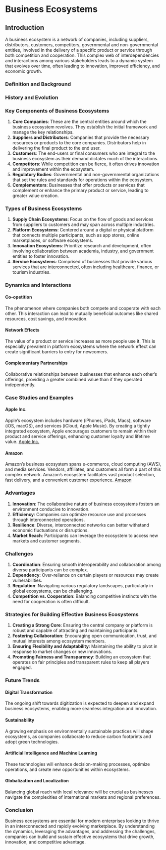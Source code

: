 # Business Ecosystems

## Introduction

A business ecosystem is a network of companies, including suppliers, distributors, customers, competitors, governmental and non-governmental entities, involved in the delivery of a specific product or service through both competition and cooperation. This complex web of interdependencies and interactions among various stakeholders leads to a dynamic system that evolves over time, often leading to innovation, improved efficiency, and economic growth.

### Definition and Background

### History and Evolution

### Key Components of Business Ecosystems

1. **Core Companies**: These are the central entities around which the business ecosystem revolves. They establish the initial framework and manage the key relationships.
2. **Suppliers and Distributors**: Companies that provide the necessary resources or products to the core companies. Distributors help in delivering the final product to the end user.
3. **Customers**: The end-users or final consumers who are integral to the business ecosystem as their demand dictates much of the interactions.
4. **Competitors**: While competition can be fierce, it often drives innovation and improvement within the ecosystem.
5. **Regulatory Bodies**: Governmental and non-governmental organizations that set the rules and standards for operations within the ecosystem.
6. **Complementors**: Businesses that offer products or services that complement or enhance the primary product or service, leading to greater value creation.

### Types of Business Ecosystems

1. **Supply Chain Ecosystems**: Focus on the flow of goods and services from suppliers to customers and may span across multiple industries.
2. **Platform Ecosystems**: Centered around a digital or physical platform that connects multiple participants, such as app stores, online marketplaces, or software ecosystems.
3. **Innovation Ecosystems**: Prioritize research and development, often involving collaboration between academia, industry, and government entities to foster innovation.
4. **Service Ecosystems**: Comprised of businesses that provide various services that are interconnected, often including healthcare, finance, or tourism industries.

### Dynamics and Interactions

#### Co-opetition

The phenomenon where companies both compete and cooperate with each other. This interaction can lead to mutually beneficial outcomes like shared resources, cost savings, and innovation.

#### Network Effects

The value of a product or service increases as more people use it. This is especially prevalent in platform ecosystems where the network effect can create significant barriers to entry for newcomers.

#### Complementary Partnerships

Collaborative relationships between businesses that enhance each other’s offerings, providing a greater combined value than if they operated independently.

### Case Studies and Examples

#### Apple Inc.

Apple’s ecosystem includes hardware (iPhones, iPads, Macs), software (iOS, macOS), and services (iCloud, Apple Music). By creating a tightly integrated ecosystem, Apple encourages customers to remain within their product and service offerings, enhancing customer loyalty and lifetime value. [Apple Inc.](https://www.apple.com)

#### Amazon

Amazon’s business ecosystem spans e-commerce, cloud computing (AWS), and media services. Vendors, affiliates, and customers all form a part of this complex network. Amazon’s ecosystem facilitates vast product selection, fast delivery, and a convenient customer experience. [Amazon](https://www.amazon.com)

### Advantages

1. **Innovation**: The collaborative nature of business ecosystems fosters an environment conducive to innovation.
2. **Efficiency**: Companies can optimize resource use and processes through interconnected operations.
3. **Resilience**: Diverse, interconnected networks can better withstand economic fluctuations or disruptions.
4. **Market Reach**: Participants can leverage the ecosystem to access new markets and customer segments.

### Challenges

1. **Coordination**: Ensuring smooth interoperability and collaboration among diverse participants can be complex.
2. **Dependency**: Over-reliance on certain players or resources may create vulnerabilities.
3. **Regulation**: Navigating various regulatory landscapes, particularly in global ecosystems, can be challenging.
4. **Competition vs. Cooperation**: Balancing competitive instincts with the need for cooperation is often difficult.

### Strategies for Building Effective Business Ecosystems

1. **Creating a Strong Core**: Ensuring the central company or platform is robust and capable of attracting and maintaining participants.
2. **Fostering Collaboration**: Encouraging open communication, trust, and mutual interests among ecosystem members.
3. **Ensuring Flexibility and Adaptability**: Maintaining the ability to pivot in response to market changes or new innovations.
4. **Promoting Fairness and Transparency**: Building an ecosystem that operates on fair principles and transparent rules to keep all players engaged.

### Future Trends

#### Digital Transformation

The ongoing shift towards digitization is expected to deepen and expand business ecosystems, enabling more seamless integration and innovation.

#### Sustainability

A growing emphasis on environmentally sustainable practices will shape ecosystems, as companies collaborate to reduce carbon footprints and adopt green technologies.

#### Artificial Intelligence and Machine Learning

These technologies will enhance decision-making processes, optimize operations, and create new opportunities within ecosystems.

#### Globalization and Localization

Balancing global reach with local relevance will be crucial as businesses navigate the complexities of international markets and regional preferences.

### Conclusion

Business ecosystems are essential for modern enterprises looking to thrive in an interconnected and rapidly evolving marketplace. By understanding the dynamics, leveraging the advantages, and addressing the challenges, companies can build and sustain effective ecosystems that drive growth, innovation, and competitive advantage.


